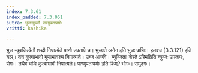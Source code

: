 ```yaml
---
index: 7.3.61
index_padded: 7.3.061
sutra: भुजन्युब्जौ पाण्युपतापयोः
vritti: kashika

---
```

भुज न्युबजित्येतौ शब्दौ निपात्येते पाणौ उपतापे च। भुज्यते अनेन इति भुजः पाणिः। हलश्च (3.3.121) इति घञ्। तत्र कुत्वाभावो गुणाभावश्च निपात्यते। उब्ज आर्जवे। न्युब्जिताः शेरते ऽस्मिन्निति न्युब्जः उपतापः, रोगः। तथैव घञि कुत्वाभावो निपात्यते। पाण्युपतापयोः इति किम्? भोगः। समुद्गः।